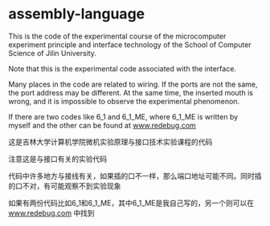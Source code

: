 # assembly-language

This is the code of the experimental course of the microcomputer experiment principle and interface technology of the School of Computer Science of Jilin University.

Note that this is the experimental code associated with the interface.

Many places in the code are related to wiring. If the ports are not the same, the port address may be different. At the same time, the inserted mouth is wrong, and it is impossible to observe the experimental phenomenon.

If there are two codes like 6_1 and 6_1_ME, where 6_1_ME is written by myself and the other can be found at www.redebug.com

这是吉林大学计算机学院微机实验原理与接口技术实验课程的代码

注意这是与接口有关的实验代码

代码中许多地方与接线有关，如果插的口不一样，那么端口地址可能不同。同时插的口不对，有可能观察不到实验现象

如果有两份代码比如6_1和6_1_ME，其中6_1_ME是我自己写的，另一个则可以在 www.redebug.com 中找到
